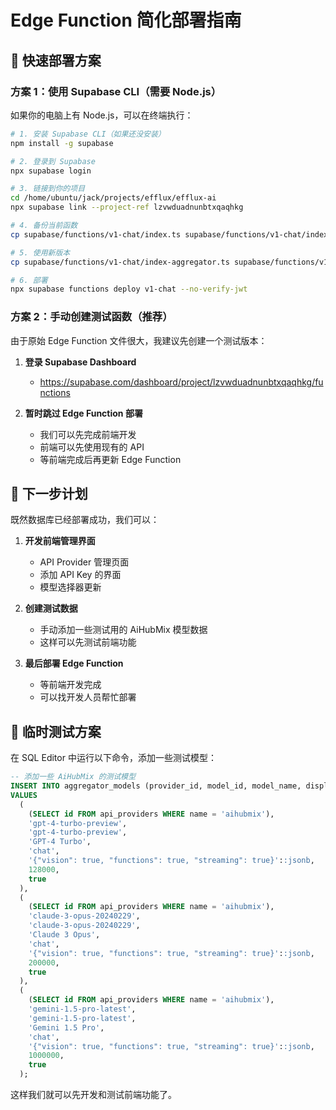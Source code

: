 # Edge Function 简化部署指南

## 🚀 快速部署方案

### 方案 1：使用 Supabase CLI（需要 Node.js）

如果你的电脑上有 Node.js，可以在终端执行：

```bash
# 1. 安装 Supabase CLI（如果还没安装）
npm install -g supabase

# 2. 登录到 Supabase
npx supabase login

# 3. 链接到你的项目
cd /home/ubuntu/jack/projects/efflux/efflux-ai
npx supabase link --project-ref lzvwduadnunbtxqaqhkg

# 4. 备份当前函数
cp supabase/functions/v1-chat/index.ts supabase/functions/v1-chat/index-backup.ts

# 5. 使用新版本
cp supabase/functions/v1-chat/index-aggregator.ts supabase/functions/v1-chat/index.ts

# 6. 部署
npx supabase functions deploy v1-chat --no-verify-jwt
```

### 方案 2：手动创建测试函数（推荐）

由于原始 Edge Function 文件很大，我建议先创建一个测试版本：

1. **登录 Supabase Dashboard**
   - https://supabase.com/dashboard/project/lzvwduadnunbtxqaqhkg/functions

2. **暂时跳过 Edge Function 部署**
   - 我们可以先完成前端开发
   - 前端可以先使用现有的 API
   - 等前端完成后再更新 Edge Function

## 🎯 下一步计划

既然数据库已经部署成功，我们可以：

1. **开发前端管理界面**
   - API Provider 管理页面
   - 添加 API Key 的界面
   - 模型选择器更新

2. **创建测试数据**
   - 手动添加一些测试用的 AiHubMix 模型数据
   - 这样可以先测试前端功能

3. **最后部署 Edge Function**
   - 等前端开发完成
   - 可以找开发人员帮忙部署

## 📝 临时测试方案

在 SQL Editor 中运行以下命令，添加一些测试模型：

```sql
-- 添加一些 AiHubMix 的测试模型
INSERT INTO aggregator_models (provider_id, model_id, model_name, display_name, model_type, capabilities, context_window, is_available)
VALUES 
  (
    (SELECT id FROM api_providers WHERE name = 'aihubmix'),
    'gpt-4-turbo-preview',
    'gpt-4-turbo-preview',
    'GPT-4 Turbo',
    'chat',
    '{"vision": true, "functions": true, "streaming": true}'::jsonb,
    128000,
    true
  ),
  (
    (SELECT id FROM api_providers WHERE name = 'aihubmix'),
    'claude-3-opus-20240229',
    'claude-3-opus-20240229',
    'Claude 3 Opus',
    'chat',
    '{"vision": true, "functions": true, "streaming": true}'::jsonb,
    200000,
    true
  ),
  (
    (SELECT id FROM api_providers WHERE name = 'aihubmix'),
    'gemini-1.5-pro-latest',
    'gemini-1.5-pro-latest',
    'Gemini 1.5 Pro',
    'chat',
    '{"vision": true, "functions": true, "streaming": true}'::jsonb,
    1000000,
    true
  );
```

这样我们就可以先开发和测试前端功能了。